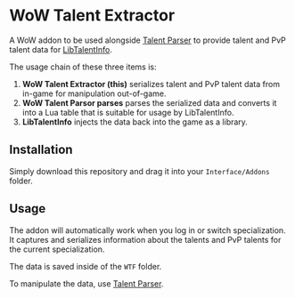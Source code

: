 # WoW Talent Extractor

A WoW addon to be used alongside [Talent Parser](https://github.com/Snakybo/TalentParser) to provide talent and PvP talent data for [LibTalentInfo](https://github.com/snakybo/LibTalentInfo).

The usage chain of these three items is:

1. **WoW Talent Extractor (this)** serializes talent and PvP talent data from in-game for manipulation out-of-game.
2. **WoW Talent Parsor parses** parses the serialized data and converts it into a Lua table that is suitable for usage by LibTalentInfo.
3. **LibTalentInfo** injects the data back into the game as a library.

## Installation

Simply download this repository and drag it into your `Interface/Addons` folder.

## Usage

The addon will automatically work when you log in or switch specialization. It captures and serializes information about the talents and PvP talents for the current specialization.

The data is saved inside of the `WTF` folder.

To manipulate the data, use [Talent Parser](https://github.com/Snakybo/TalentParser).
